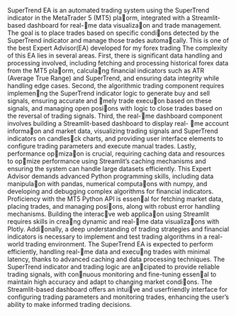 SuperTrend EA is an automated trading system using the SuperTrend indicator in the
MetaTrader 5 (MT5) pla􀆞orm, integrated with a Streamlit-based dashboard for real-􀆟me data
visualiza􀆟on and trade management. The goal is to place trades based on specific condi􀆟ons
detected by the SuperTrend indicator and manage those trades automa􀆟cally. This is one of
the best Expert Advisor(EA) developed for my forex trading
The complexity of this EA lies in several areas. First, there is significant data handling and
processing involved, including fetching and processing historical forex data from the MT5
pla􀆞orm, calcula􀆟ng financial indicators such as ATR (Average True Range) and SuperTrend,
and ensuring data integrity while handling edge cases. Second, the algorithmic trading
component requires implemen􀆟ng the SuperTrend indicator logic to generate buy and sell
signals, ensuring accurate and 􀆟mely trade execu􀆟on based on these signals, and managing
open posi􀆟ons with logic to close trades based on the reversal of trading signals. Third, the
real-􀆟me dashboard component involves building a Streamlit-based dashboard to display real-
􀆟me account informa􀆟on and market data, visualizing trading signals and SuperTrend
indicators on candles􀆟ck charts, and providing user interface elements to configure trading
parameters and execute manual trades. Lastly, performance op􀆟miza􀆟on is crucial, requiring
caching data and resources to op􀆟mize performance using Streamlit’s caching mechanisms
and ensuring the system can handle large datasets efficiently.
This Expert Advisor demands advanced Python programming skills, including data
manipula􀆟on with pandas, numerical computa􀆟ons with numpy, and developing and
debugging complex algorithms for financial indicators. Proficiency with the MT5 Python API is
essen􀆟al for fetching market data, placing trades, and managing posi􀆟ons, along with robust
error handling mechanisms. Building the interac􀆟ve web applica􀆟on using Streamlit requires
skills in crea􀆟ng dynamic and real-􀆟me data visualiza􀆟ons with Plotly. Addi􀆟onally, a deep
understanding of trading strategies and financial indicators is necessary to implement and test
trading algorithms in a real-world trading environment.
The SuperTrend EA is expected to perform efficiently, handling real-􀆟me data and execu􀆟ng
trades with minimal latency, thanks to advanced caching and data processing techniques. The
SuperTrend indicator and trading logic are an􀆟cipated to provide reliable trading signals, with
con􀆟nuous monitoring and fine-tuning essen􀆟al to maintain high accuracy and adapt to
changing market condi􀆟ons. The Streamlit-based dashboard offers an intui􀆟ve and userfriendly
interface for configuring trading parameters and monitoring trades, enhancing the
user’s ability to make informed trading decisions.
